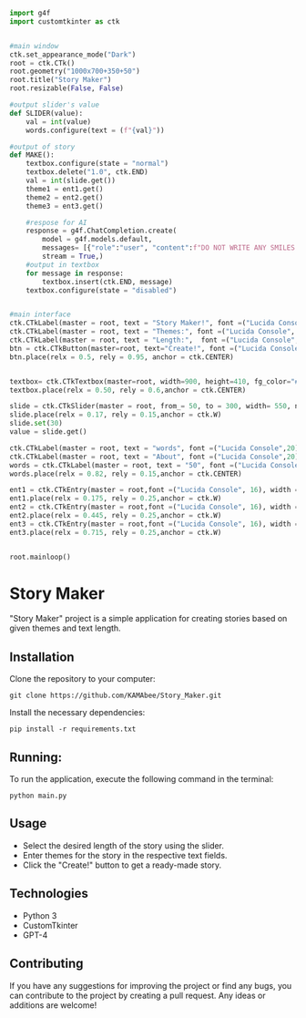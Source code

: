 ```python
import g4f
import customtkinter as ctk


#main window
ctk.set_appearance_mode("Dark")
root = ctk.CTk()
root.geometry("1000x700+350+50")
root.title("Story Maker")
root.resizable(False, False)

#output slider's value
def SLIDER(value):
    val = int(value)
    words.configure(text = (f"{val}"))

#output of story
def MAKE():
    textbox.configure(state = "normal")
    textbox.delete("1.0", ctk.END)
    val = int(slide.get())
    theme1 = ent1.get()
    theme2 = ent2.get()
    theme3 = ent3.get()

    #respose for AI
    response = g4f.ChatCompletion.create(
        model = g4f.models.default,
        messages= [{"role":"user", "content":f"DO NOT WRITE ANY SMILES OR *!!!Write a COMPLETED story by THE themes: {theme1}, {theme2}, {theme3}. ON {val} WORDS. DO NOT WRITE ANY EXTRA INFORMATION! WRITE ONLY STORY WITHOUT SMILES, SPECIAL SYMBOLS AND ETC!!!"}],
        stream = True,)
    #output in textbox
    for message in response:
        textbox.insert(ctk.END, message)
    textbox.configure(state = "disabled")


#main interface
ctk.CTkLabel(master = root, text = "Story Maker!", font =("Lucida Console", 30)).place( relx = 0.5, rely = 0.05,anchor = ctk.CENTER)
ctk.CTkLabel(master = root, text = "Themes:", font =("Lucida Console", 24)).place( relx = 0.05, rely = 0.25,anchor = ctk.W)
ctk.CTkLabel(master = root, text = "Length:",  font =("Lucida Console", 24)).place( relx = 0.05, rely = 0.15,anchor = ctk.W)
btn = ctk.CTkButton(master=root, text="Create!", font =("Lucida Console", 20), command=MAKE)
btn.place(relx = 0.5, rely = 0.95, anchor = ctk.CENTER)


textbox= ctk.CTkTextbox(master=root, width=900, height=410, fg_color="#3c3d3d", font =("Lucida Console", 16), border_width=2,border_color=("#565b5e"), state = "disabled")
textbox.place(relx = 0.50, rely = 0.6,anchor = ctk.CENTER)

slide = ctk.CTkSlider(master = root, from_= 50, to = 300, width= 550, number_of_steps=25, command=SLIDER)
slide.place(relx = 0.17, rely = 0.15,anchor = ctk.W)
slide.set(30)
value = slide.get()

ctk.CTkLabel(master = root, text = "words", font =("Lucida Console",20)).place( relx = 0.88, rely = 0.15,anchor = ctk.CENTER)
ctk.CTkLabel(master = root, text = "About", font =("Lucida Console",20)).place( relx = 0.76, rely = 0.15,anchor = ctk.CENTER)
words = ctk.CTkLabel(master = root, text = "50", font =("Lucida Console",20))
words.place(relx = 0.82, rely = 0.15,anchor = ctk.CENTER)

ent1 = ctk.CTkEntry(master = root,font =("Lucida Console", 16), width = 230)
ent1.place(relx = 0.175, rely = 0.25,anchor = ctk.W)
ent2 = ctk.CTkEntry(master = root,font =("Lucida Console", 16), width = 230)
ent2.place(relx = 0.445, rely = 0.25,anchor = ctk.W)
ent3 = ctk.CTkEntry(master = root,font =("Lucida Console", 16), width = 230)
ent3.place(relx = 0.715, rely = 0.25,anchor = ctk.W)


root.mainloop()
```
# Story Maker
"Story Maker" project is a simple application for creating stories based on given themes and text length.

## Installation
Clone the repository to your computer:
```bush
git clone https://github.com/KAMAbee/Story_Maker.git
```

Install the necessary dependencies:
```terminal
pip install -r requirements.txt
 ```
  
## Running:
To run the application, execute the following command in the terminal:
```terminal
python main.py
 ```

## Usage 
- Select the desired length of the story using the slider.
- Enter themes for the story in the respective text fields.
- Click the "Create!" button to get a ready-made story.

## Technologies
- Python 3
- CustomTkinter
- GPT-4

## Contributing
If you have any suggestions for improving the project or find any bugs, you can contribute to the project by creating a pull request.
Any ideas or additions are welcome!
